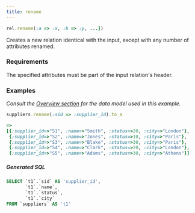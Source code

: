 ```yaml
---
title: rename
---
```


```ruby
rel.rename(:a => :x, :b => :y, ...])
```
Creates a new relation identical with the input, except with any number of attributes renamed.

### Requirements

The specified attributes must be part of the input relation's header.

### Examples

*Consult the [Overview section](/reference/overview) for the data model used in this example.*

```ruby
suppliers.rename(:sid => :supplier_id).to_a

=>
[{:supplier_id=>"S1", :name=>"Smith", :status=>20, :city=>"London"},
 {:supplier_id=>"S2", :name=>"Jones", :status=>10, :city=>"Paris"},
 {:supplier_id=>"S3", :name=>"Blake", :status=>30, :city=>"Paris"},
 {:supplier_id=>"S4", :name=>"Clark", :status=>20, :city=>"London"},
 {:supplier_id=>"S5", :name=>"Adams", :status=>30, :city=>"Athens"}]
```

##### Generated SQL

```sql
SELECT `t1`.`sid` AS 'supplier_id',
       `t1`.`name`,
       `t1`.`status`,
       `t1`.`city`
FROM `suppliers` AS 't1'
```
